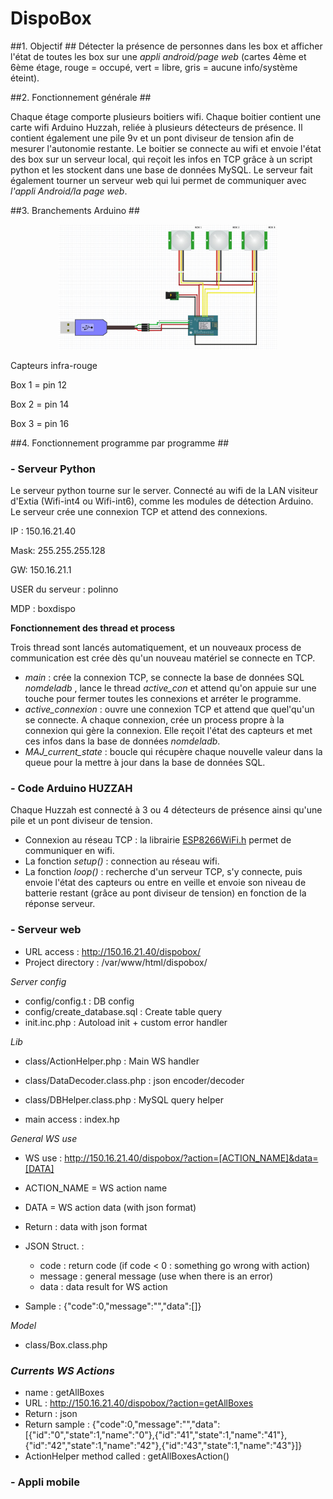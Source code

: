 # DispoBox #

##1. Objectif ##
Détecter la présence de personnes dans les box et afficher l'état de toutes les box sur une _appli android/page web_ (cartes 4ème et 6ème étage, rouge = occupé, vert = libre, gris = aucune info/système éteint).



##2. Fonctionnement générale ##

Chaque étage comporte plusieurs boitiers wifi. Chaque boitier contient une carte wifi Arduino Huzzah, reliée à plusieurs détecteurs de présence. Il contient également une pile 9v et un pont diviseur de tension afin de mesurer l'autonomie restante.
Le boitier se connecte au wifi et envoie l'état des box sur un serveur local, qui reçoit les infos en TCP grâce à un script python et les stockent dans une base de données MySQL. 
Le serveur fait également tourner un serveur web qui lui permet de communiquer avec _l'appli Android/la page web_.

##3. Branchements Arduino ##
<p align="center">
  <img src="Arduino/branchements.JPG" width="350"/>
</p>

Capteurs infra-rouge 

Box 1 = pin 12

Box 2 = pin 14

Box 3 = pin 16


##4. Fonctionnement programme par programme ##
###     - Serveur Python ###
Le serveur python tourne sur le server. Connecté au wifi de la LAN visiteur d'Extia (Wifi-int4 ou Wifi-int6), comme les modules de détection Arduino.
Le serveur crée une connexion TCP et attend des connexions.

IP : 150.16.21.40

Mask: 255.255.255.128

GW: 150.16.21.1   

USER du serveur : polinno

MDP : boxdispo

**Fonctionnement des thread et process**

Trois thread sont lancés automatiquement, et un nouveaux process de communication est crée dès qu'un nouveau matériel se connecte en TCP.
- _main_ : crée la connexion TCP, se connecte la base de données SQL _nomdeladb_ , lance le thread _active_con_ et attend qu'on appuie sur une touche pour fermer toutes les connexions et arréter le programme.
- _active_connexion_ : ouvre une connexion TCP et attend que quel'qu'un se connecte. A chaque connexion, crée un process propre à la connexion qui gère la connexion. Elle reçoit l'état des capteurs et met ces infos dans la base de données _nomdeladb_.
- _MAJ_current_state_ : boucle qui récupère chaque nouvelle valeur dans la queue pour la mettre à jour dans la base de données SQL.


### - Code Arduino HUZZAH ###
Chaque Huzzah est connecté à 3 ou 4 détecteurs de présence ainsi qu'une pile et un pont diviseur de tension.
- Connexion au réseau TCP : la librairie [ESP8266WiFi.h](https://github.com/ekstrand/ESP8266wifi) permet de communiquer en wifi. 
- La fonction _setup()_ : connection au réseau wifi.
- La fonction _loop()_ : recherche d'un serveur TCP, s'y connecte, puis envoie l'état des capteurs ou entre en veille et envoie son niveau de batterie restant (grâce au pont diviseur de tension) en fonction de la réponse serveur.



### - Serveur web ###
- URL access : http://150.16.21.40/dispobox/
- Project directory : /var/www/html/dispobox/

_Server config_
- config/config.t : DB config
- config/create_database.sql : Create table query
- init.inc.php : Autoload init + custom error handler

_Lib_
- class/ActionHelper.php : Main WS handler
- class/DataDecoder.class.php : json encoder/decoder
- class/DBHelper.class.php : MySQL query helper

- main access : index.hp

_General WS use_
- WS use : http://150.16.21.40/dispobox/?action=[ACTION_NAME]&data=[DATA]

- ACTION_NAME = WS action name
- DATA = WS action data (with json format)

- Return : data with json format
- JSON Struct. :
    - code : return code (if code < 0 : something go wrong with action)
    - message : general message (use when there is an error)
    - data : data result for WS action
- Sample : {"code":0,"message":"","data":[]}

_Model_
- class/Box.class.php

### _Currents WS Actions_ ###
- name : getAllBoxes
- URL : http://150.16.21.40/dispobox/?action=getAllBoxes
- Return : json
- Return sample :
{"code":0,"message":"","data":[{"id":"0","state":1,"name":"0"},{"id":"41","state":1,"name":"41"},{"id":"42","state":1,"name":"42"},{"id":"43","state":1,"name":"43"}]}
- ActionHelper method called : getAllBoxesAction()


### - Appli mobile ###

